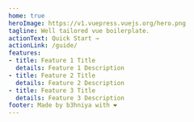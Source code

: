 ```yaml
---
home: true
heroImage: https://v1.vuepress.vuejs.org/hero.png
tagline: Well tailored vue boilerplate. 
actionText: Quick Start →
actionLink: /guide/
features:
- title: Feature 1 Title
  details: Feature 1 Description
- title: Feature 2 Title
  details: Feature 2 Description
- title: Feature 3 Title
  details: Feature 3 Description
footer: Made by b3hniya with ❤️
---
```

